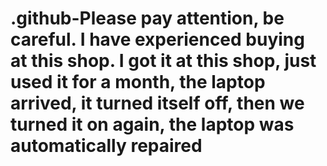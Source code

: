# .github-Please pay attention, be careful. I have experienced buying at this shop. I got it at this shop, just used it for a month, the laptop arrived, it turned itself off, then we turned it on again, the laptop was automatically repaired
